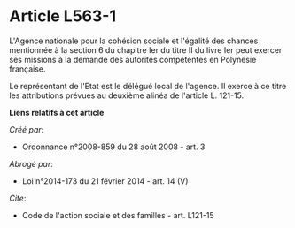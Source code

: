 # Article L563-1

L'Agence nationale pour la cohésion sociale et l'égalité des chances mentionnée à la section 6 du chapitre Ier du titre II du
livre Ier peut exercer ses missions à la demande des autorités compétentes en Polynésie française. 

Le représentant de l'Etat est le délégué local de l'agence. Il exerce à ce titre les attributions prévues au deuxième alinéa
de l'article L. 121-15.

**Liens relatifs à cet article**

_Créé par_:

  - Ordonnance n°2008-859 du 28 août 2008 - art. 3

_Abrogé par_:

  - Loi n°2014-173 du 21 février 2014 - art. 14 (V)

_Cite_:

  - Code de l'action sociale et des familles - art. L121-15

